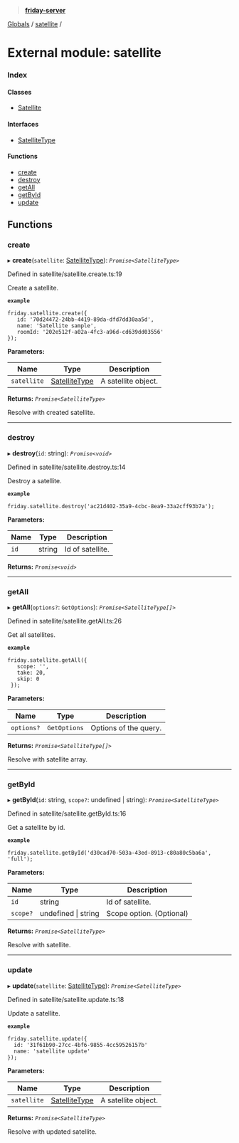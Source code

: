 > **[friday-server](../README.md)**

[Globals](../globals.md) / [satellite](satellite.md) /

# External module: satellite

### Index

#### Classes

* [Satellite](../classes/satellite.satellite-1.md)

#### Interfaces

* [SatelliteType](../interfaces/satellite.satellitetype.md)

#### Functions

* [create](satellite.md#create)
* [destroy](satellite.md#destroy)
* [getAll](satellite.md#getall)
* [getById](satellite.md#getbyid)
* [update](satellite.md#update)

## Functions

###  create

▸ **create**(`satellite`: [SatelliteType](../interfaces/satellite.satellitetype.md)): *`Promise<SatelliteType>`*

Defined in satellite/satellite.create.ts:19

Create a satellite.

**`example`** 
````
friday.satellite.create({
   id: '70d24472-24bb-4419-89da-dfd7dd30aa5d',
   name: 'Satellite sample',
   roomId: '202e512f-a02a-4fc3-a96d-cd639dd03556'
});
````

**Parameters:**

Name | Type | Description |
------ | ------ | ------ |
`satellite` | [SatelliteType](../interfaces/satellite.satellitetype.md) | A satellite object. |

**Returns:** *`Promise<SatelliteType>`*

Resolve with created satellite.

___

###  destroy

▸ **destroy**(`id`: string): *`Promise<void>`*

Defined in satellite/satellite.destroy.ts:14

Destroy a satellite.

**`example`** 
````
friday.satellite.destroy('ac21d402-35a9-4cbc-8ea9-33a2cff93b7a');
````

**Parameters:**

Name | Type | Description |
------ | ------ | ------ |
`id` | string | Id of satellite. |

**Returns:** *`Promise<void>`*

___

###  getAll

▸ **getAll**(`options?`: `GetOptions`): *`Promise<SatelliteType[]>`*

Defined in satellite/satellite.getAll.ts:26

Get all satellites.

**`example`** 
````
friday.satellite.getAll({
   scope: '',
   take: 20,
   skip: 0
 });
````

**Parameters:**

Name | Type | Description |
------ | ------ | ------ |
`options?` | `GetOptions` | Options of the query. |

**Returns:** *`Promise<SatelliteType[]>`*

Resolve with satellite array.

___

###  getById

▸ **getById**(`id`: string, `scope?`: undefined | string): *`Promise<SatelliteType>`*

Defined in satellite/satellite.getById.ts:16

Get a satellite by id.

**`example`** 
````
friday.satellite.getById('d30cad70-503a-43ed-8913-c80a80c5ba6a', 'full');
````

**Parameters:**

Name | Type | Description |
------ | ------ | ------ |
`id` | string | Id of satellite. |
`scope?` | undefined \| string | Scope option. (Optional) |

**Returns:** *`Promise<SatelliteType>`*

Resolve with satellite.

___

###  update

▸ **update**(`satellite`: [SatelliteType](../interfaces/satellite.satellitetype.md)): *`Promise<SatelliteType>`*

Defined in satellite/satellite.update.ts:18

Update a satellite.

**`example`** 
````
friday.satellite.update({
  id: '31f61b90-27cc-4bf6-9855-4cc59526157b'
  name: 'satellite update'
});
````

**Parameters:**

Name | Type | Description |
------ | ------ | ------ |
`satellite` | [SatelliteType](../interfaces/satellite.satellitetype.md) | A satellite object. |

**Returns:** *`Promise<SatelliteType>`*

Resolve with updated satellite.